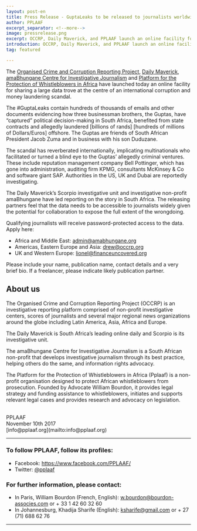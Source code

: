 ```yaml
---
layout: post-en
title: Press Release - GuptaLeaks to be released to journalists worldwide
author: PPLAAF
excerpt_separator: <!--more-->
image: pressrelease.png
excerpt: OCCRP, Daily Maverick, and PPLAAF launch an online facility for sharing the GuptaLeaks.
introduction: OCCRP, Daily Maverick, and PPLAAF launch an online facility for sharing the GuptaLeaks.
tag: featured

---
```


<!-- <img class="img-responsive img-post center-block" src="/img/posts/gupta-leaks-1.png">  -->
<!-- <br> -->

The [Organised Crime and Corruption Reporting Project](http://www.occrp.org/), [Daily Maverick](http://www.dailymaverick.co.za/), [amaBhungane Centre for Investigative Journalism](http://www.amabhungane.co.za/) and [Platform for the Protection of Whistleblowers in Africa](http://www.pplaaf.org/) have launched today an online facility for sharing a large data trove at the centre of an international corruption and money laundering scandal.

The #GuptaLeaks contain hundreds of thousands of emails and other documents evidencing how three businessman brothers, the Guptas, have “captured” political decision-making in South Africa, benefited from state contracts and allegedly laundered [billions of rands] [hundreds of millions of Dollars/Euros] offshore. The Guptas are friends of South African President Jacob Zuma and in business with his son Duduzane.

The scandal has reverberated internationally, implicating multinationals who facilitated or turned a blind eye to the Guptas’ allegedly criminal ventures. These include reputation management company Bell Pottinger, which has gone into administration, auditing firm KPMG, consultants McKinsey & Co and software giant SAP. Authorities in the US, UK and Dubai are reportedly investigating.

The Daily Maverick’s Scorpio investigative unit and investigative non-profit amaBhungane have led reporting on the story in South Africa. The releasing partners feel that the data needs to be accessible to journalists widely given the potential for collaboration to expose the full extent of the wrongdoing.

Qualifying journalists will receive password-protected access to the data. Apply here:
* Africa and Middle East: [admin@amabhungane.org](mailto:admin@amabhungane.org)
* Americas, Eastern Europe and Asia: [drew@occrp.org](mailto:drew@occrp.org) 
* UK and Western Europe: [lionel@financeuncovered.org](mailto:lionel@financeuncovered.org)

Please include your name, publication name, contact details and a very brief bio. If a freelancer, please indicate likely publication partner.

## About us
The Organised Crime and Corruption Reporting Project (OCCRP) is an investigative reporting platform comprised of non-profit investigative centers, scores of journalists and several major regional news organizations around the globe including Latin America, Asia, Africa and Europe.

The Daily Maverick is South Africa’s leading online daily and Scorpio is its investigative unit.

The amaBhungane Centre for Investigative Journalism is a South African non-profit that develops investigative journalism through its best practice, helping others do the same, and information rights advocacy.

The Platform for the Protection of Whistleblowers in Africa (Pplaaf) is a non-profit organisation designed to protect African whistleblowers from prosecution. Founded by Advocate William Bourdon, it provides legal strategy and funding assistance to whistleblowers, initiates and supports relevant legal cases and provides research and advocacy on legislation. 

<br>
PPLAAF <br>
November 10th 2017 <br>
[info@pplaaf.org](mailto:info@pplaaf.org)

<br>

----------------------

### To follow PPLAAF, follow its profiles:
- Facebook: <https://www.facebook.com/PPLAAF/>
- Twitter: [@pplaaf](https://twitter.com/pplaaf)

### For further information, please contact:
- In Paris, William Bourdon (French, English): [w.bourdon@bourdon-associes.com](mailto:w.bourdon@bourdon-associes.com) or + 33 1 42 60 32 60
- In Johannesburg, Khadija Sharife (English): [ksharife@gmail.com](mailto:ksharife@gmail.com) or + 27 (71) 688 62 76 




-----
